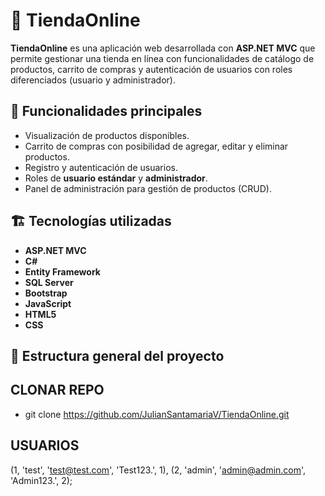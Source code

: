 # 🛒 TiendaOnline

**TiendaOnline** es una aplicación web desarrollada con **ASP.NET MVC** que permite gestionar una tienda en línea con funcionalidades de catálogo de productos, carrito de compras y autenticación de usuarios con roles diferenciados (usuario y administrador).

## 🚀 Funcionalidades principales

- Visualización de productos disponibles.
- Carrito de compras con posibilidad de agregar, editar y eliminar productos.
- Registro y autenticación de usuarios.
- Roles de **usuario estándar** y **administrador**.
- Panel de administración para gestión de productos (CRUD).

## 🏗️ Tecnologías utilizadas

- **ASP.NET MVC**
- **C#**
- **Entity Framework**
- **SQL Server**
- **Bootstrap**
- **JavaScript**
- **HTML5**
- **CSS**

## 📂 Estructura general del proyecto



## CLONAR REPO ##

- git clone https://github.com/JulianSantamariaV/TiendaOnline.git


## USUARIOS ##

(1, 'test', 'test@test.com', 'Test123.', 1),
(2, 'admin', 'admin@admin.com', 'Admin123.', 2);
